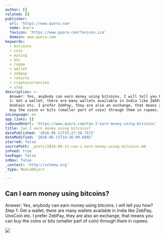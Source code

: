 ```yaml
---
author: []
related: []
publisher:
  url: 'https://www.quora.com'
  name: Quora
  favicon: 'https://www.quora.com/favicon.ico'
  domain: www.quora.com
keywords:
  - bitcoins
  - coin
  - mining
  - btc
  - rupee
  - wallet
  - zebpay
  - returns
  - cryptocurrencies
  - step
description: >-
  Answer: Yes, anybody can earn money using bitcoins. I will tell you how? Step
  1: Get a wallet, there are many wallets available in India like ZebPay,
  UnoCoin etc. I prefer ZebPay, they are also an exchange, that means you can
  buy the coins or bits (smaller part of coin) through them in rupees.
inLanguage: en
app_links: []
isBasedOnUrl: 'https://www.quora.com/Can-I-earn-money-using-bitcoins'
title: Can I earn money using bitcoins?
datePublished: '2016-06-11T15:27:38.757Z'
dateModified: '2016-06-11T14:36:09.689Z'
starred: false
sourcePath: _posts/2016-06-11-can-i-earn-money-using-bitcoins.md
inFeed: true
hasPage: false
inNav: false
_context: 'http://schema.org'
_type: MediaObject

---
```

<article style=""><h1>Can I earn money using bitcoins?</h1><p>Answer: Yes, anybody can earn money using bitcoins. I will tell you how? Step 1: Get a wallet, there are many wallets available in India like ZebPay, UnoCoin etc. I prefer ZebPay, they are also an exchange, that means you can buy the coins or bits (smaller part of coin) through them in rupees.</p><img src="https://qsf.is.quoracdn.net/-images.new_grid.fb_share_default.pnge6dde9cfa6e03c43.png" /></article>